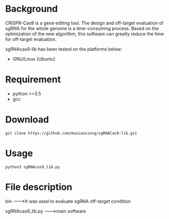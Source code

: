 
# Background
CRISPR-Cas9 is a gene editing tool. The design and off-target evaluation of sgRNA for the whole genome is a time-consuming process. Based on the optimization of the new algorithm, this software can greatly reduce the time for off-target evaluation.

sgRNAcas9-lib has been tested on the platforms below:

- GNU/Linux (Ubuntu)
# Requirement
- python >=3.5
- gcc

# Download
```
git clone https://github.com/muxiaoxiong/sgRNACas9-lib.git
```
# Usage
```
python3 sgRNAcas9_lib.py
```
# File description
bin --->It was used to evaluate sgRNA off-target condition

sgRNAcas9_lib.py --->main software


